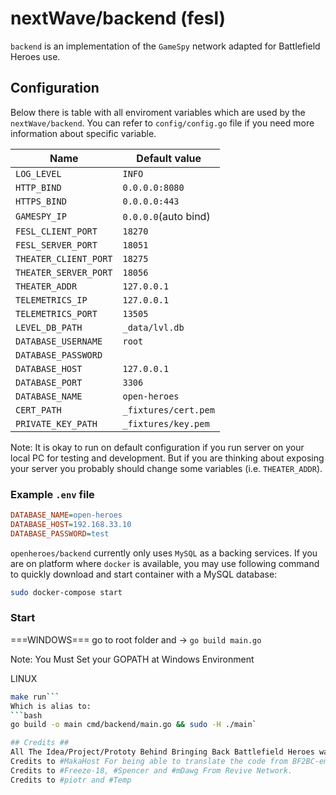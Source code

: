 # nextWave/backend (fesl)

`backend` is an implementation of the `GameSpy` network adapted for Battlefield Heroes use.

## Configuration

Below there is table with all enviroment variables which are used by the `nextWave/backend`. You can refer to `config/config.go` file if you need more information about specific variable.


| Name                  | Default value        |
|-----------------------|----------------------|
| `LOG_LEVEL`           | `INFO`               |
| `HTTP_BIND`           | `0.0.0.0:8080`       |
| `HTTPS_BIND`          | `0.0.0.0:443`        |
| `GAMESPY_IP`          | `0.0.0.0`(auto bind) |
| `FESL_CLIENT_PORT`    | `18270`              |
| `FESL_SERVER_PORT`    | `18051`              |
| `THEATER_CLIENT_PORT` | `18275`              |
| `THEATER_SERVER_PORT` | `18056`              |
| `THEATER_ADDR`        | `127.0.0.1`          |
| `TELEMETRICS_IP`      | `127.0.0.1`          |
| `TELEMETRICS_PORT`    | `13505`              |
| `LEVEL_DB_PATH`       | `_data/lvl.db`       |
| `DATABASE_USERNAME`   | `root`               |
| `DATABASE_PASSWORD`   |                      |
| `DATABASE_HOST`       | `127.0.0.1`          |
| `DATABASE_PORT`       | `3306`               |
| `DATABASE_NAME`       | `open-heroes`        |
| `CERT_PATH`           | `_fixtures/cert.pem` |
| `PRIVATE_KEY_PATH`    | `_fixtures/key.pem`  |

Note: It is okay to run on default configuration if you run server on your local PC for testing and development. But if you are thinking about exposing your server you probably should change some variables (i.e. `THEATER_ADDR`).

### Example `.env` file

```ini
DATABASE_NAME=open-heroes
DATABASE_HOST=192.168.33.10
DATABASE_PASSWORD=test
```

`openheroes/backend`  currently only uses `MySQL` as a backing services. If you are on platform where `docker` is available, you may use following command to quickly download and start container with a MySQL database:

```bash
sudo docker-compose start
```

### Start

===WINDOWS===
go to root folder and  -> ```go build main.go```

Note: You Must Set your GOPATH at Windows Environment

LINUX
```bash
make run```
Which is alias to:
```bash
go build -o main cmd/backend/main.go && sudo -H ./main`

## Credits ##
All The Idea/Project/Prototy Behind Bringing Back Battlefield Heroes was by #Synaxis
Credits to #MakaHost For being able to translate the code from BF2BC-emulator to golang
Credits to #Freeze-18, #Spencer and #mDawg From Revive Network.
Credits to #piotr and #Temp